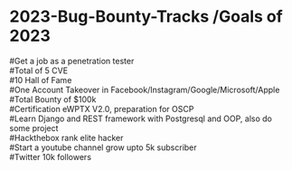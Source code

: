 # 2023-Bug-Bounty-Tracks /Goals of 2023 </br>
#Get a job as a penetration tester </br>
#Total of 5 CVE </br>
#10 Hall of Fame </br>
#One Account Takeover in Facebook/Instagram/Google/Microsoft/Apple </br> 
#Total Bounty of $100k </br> 
#Certification eWPTX V2.0, preparation for OSCP </br>
#Learn Django and REST framework with Postgresql and OOP, also do some project </br>
#Hackthebox rank elite hacker </br>
#Start a youtube channel grow upto 5k subscriber </br>
#Twitter 10k followers </br>
